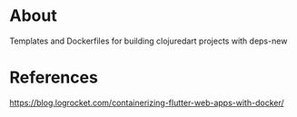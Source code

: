 # About

Templates and Dockerfiles for building clojuredart projects with deps-new

# References
https://blog.logrocket.com/containerizing-flutter-web-apps-with-docker/
